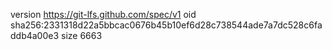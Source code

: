 version https://git-lfs.github.com/spec/v1
oid sha256:2331318d22a5bbcac0676b45b10ef6d28c738544ade7a7dc528c6faddb4a00e3
size 6663
